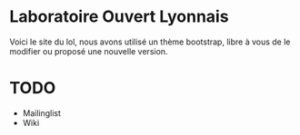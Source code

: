 Laboratoire Ouvert Lyonnais
===========================
Voici le site du lol, nous avons utilisé un thème bootstrap, libre à vous de le
modifier ou proposé une nouvelle version.

TODO
====
* Mailinglist
* Wiki
